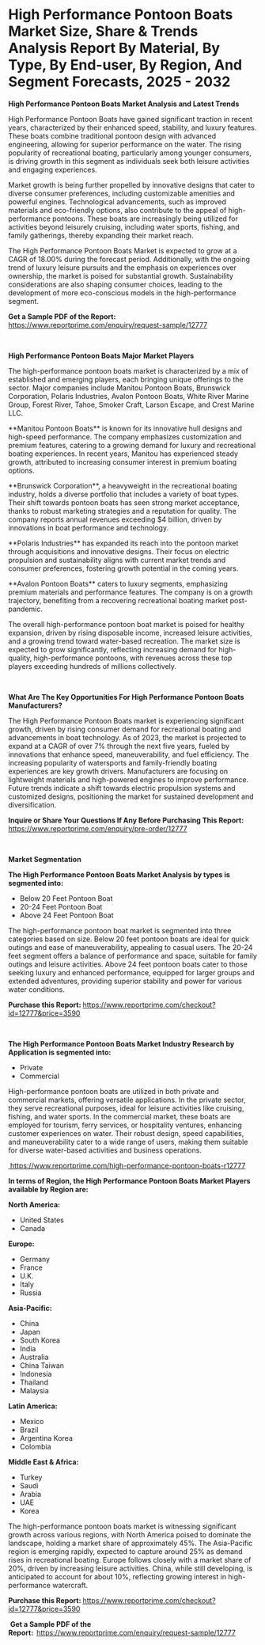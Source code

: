 <p><h1>High Performance Pontoon Boats Market Size, Share & Trends Analysis Report By Material, By Type, By End-user, By Region, And Segment Forecasts, 2025 - 2032</h1></p><p><strong>High Performance Pontoon Boats Market Analysis and Latest Trends</strong></p>
<p><p>High Performance Pontoon Boats have gained significant traction in recent years, characterized by their enhanced speed, stability, and luxury features. These boats combine traditional pontoon design with advanced engineering, allowing for superior performance on the water. The rising popularity of recreational boating, particularly among younger consumers, is driving growth in this segment as individuals seek both leisure activities and engaging experiences.</p><p>Market growth is being further propelled by innovative designs that cater to diverse consumer preferences, including customizable amenities and powerful engines. Technological advancements, such as improved materials and eco-friendly options, also contribute to the appeal of high-performance pontoons. These boats are increasingly being utilized for activities beyond leisurely cruising, including water sports, fishing, and family gatherings, thereby expanding their market reach.</p><p>The High Performance Pontoon Boats Market is expected to grow at a CAGR of 18.00% during the forecast period. Additionally, with the ongoing trend of luxury leisure pursuits and the emphasis on experiences over ownership, the market is poised for substantial growth. Sustainability considerations are also shaping consumer choices, leading to the development of more eco-conscious models in the high-performance segment.</p></p>
<p><strong>Get a Sample PDF of the Report:&nbsp;</strong> <a href="https://www.reportprime.com/enquiry/request-sample/12777?utm_campaign=4540&utm_medium=2&utm_source=Github&utm_content=ia&utm_term=17052025&utm_id=high-performance-pontoon-boats">https://www.reportprime.com/enquiry/request-sample/12777</a></p>
<p>&nbsp;</p>
<p><strong>High Performance Pontoon Boats Major Market Players</strong></p>
<p><p>The high-performance pontoon boats market is characterized by a mix of established and emerging players, each bringing unique offerings to the sector. Major companies include Manitou Pontoon Boats, Brunswick Corporation, Polaris Industries, Avalon Pontoon Boats, White River Marine Group, Forest River, Tahoe, Smoker Craft, Larson Escape, and Crest Marine LLC.</p><p>**Manitou Pontoon Boats** is known for its innovative hull designs and high-speed performance. The company emphasizes customization and premium features, catering to a growing demand for luxury and recreational boating experiences. In recent years, Manitou has experienced steady growth, attributed to increasing consumer interest in premium boating options.</p><p>**Brunswick Corporation**, a heavyweight in the recreational boating industry, holds a diverse portfolio that includes a variety of boat types. Their shift towards pontoon boats has seen strong market acceptance, thanks to robust marketing strategies and a reputation for quality. The company reports annual revenues exceeding $4 billion, driven by innovations in boat performance and technology.</p><p>**Polaris Industries** has expanded its reach into the pontoon market through acquisitions and innovative designs. Their focus on electric propulsion and sustainability aligns with current market trends and consumer preferences, fostering growth potential in the coming years.</p><p>**Avalon Pontoon Boats** caters to luxury segments, emphasizing premium materials and performance features. The company is on a growth trajectory, benefiting from a recovering recreational boating market post-pandemic.</p><p>The overall high-performance pontoon boat market is poised for healthy expansion, driven by rising disposable income, increased leisure activities, and a growing trend toward water-based recreation. The market size is expected to grow significantly, reflecting increasing demand for high-quality, high-performance pontoons, with revenues across these top players exceeding hundreds of millions collectively.</p></p>
<p>&nbsp;</p>
<p><strong>What Are The Key Opportunities For High Performance Pontoon Boats Manufacturers?</strong></p>
<p><p>The High Performance Pontoon Boats market is experiencing significant growth, driven by rising consumer demand for recreational boating and advancements in boat technology. As of 2023, the market is projected to expand at a CAGR of over 7% through the next five years, fueled by innovations that enhance speed, maneuverability, and fuel efficiency. The increasing popularity of watersports and family-friendly boating experiences are key growth drivers. Manufacturers are focusing on lightweight materials and high-powered engines to improve performance. Future trends indicate a shift towards electric propulsion systems and customized designs, positioning the market for sustained development and diversification.</p></p>
<p><strong>Inquire or Share Your Questions If Any Before Purchasing This Report:</strong> <a href="https://www.reportprime.com/enquiry/pre-order/12777?utm_campaign=4540&utm_medium=2&utm_source=Github&utm_content=ia&utm_term=17052025&utm_id=high-performance-pontoon-boats">https://www.reportprime.com/enquiry/pre-order/12777</a></p>
<p>&nbsp;</p>
<p><strong>Market Segmentation</strong></p>
<p><strong>The High Performance Pontoon Boats Market Analysis by types is segmented into:</strong></p>
<p><ul><li>Below 20 Feet Pontoon Boat</li><li>20-24 Feet Pontoon Boat</li><li>Above 24 Feet Pontoon Boat</li></ul></p>
<p><p>The high-performance pontoon boat market is segmented into three categories based on size. Below 20 feet pontoon boats are ideal for quick outings and ease of maneuverability, appealing to casual users. The 20-24 feet segment offers a balance of performance and space, suitable for family outings and leisure activities. Above 24 feet pontoon boats cater to those seeking luxury and enhanced performance, equipped for larger groups and extended adventures, providing superior stability and power for various water conditions.</p></p>
<p><strong>Purchase this Report:&nbsp;</strong><a href="https://www.reportprime.com/checkout?id=12777&price=3590&utm_campaign=4540&utm_medium=2&utm_source=Github&utm_content=ia&utm_term=17052025&utm_id=high-performance-pontoon-boats">https://www.reportprime.com/checkout?id=12777&price=3590</a></p>
<p>&nbsp;</p>
<p><strong>The High Performance Pontoon Boats Market Industry Research by Application is segmented into:</strong></p>
<p><ul><li>Private</li><li>Commercial</li></ul></p>
<p><p>High-performance pontoon boats are utilized in both private and commercial markets, offering versatile applications. In the private sector, they serve recreational purposes, ideal for leisure activities like cruising, fishing, and water sports. In the commercial market, these boats are employed for tourism, ferry services, or hospitality ventures, enhancing customer experiences on water. Their robust design, speed capabilities, and maneuverability cater to a wide range of users, making them suitable for diverse water-based activities and business operations.</p></p>
<p><a href="https://www.reportprime.com/high-performance-pontoon-boats-r12777?utm_campaign=4540&utm_medium=2&utm_source=Github&utm_content=ia&utm_term=17052025&utm_id=high-performance-pontoon-boats">&nbsp;https://www.reportprime.com/high-performance-pontoon-boats-r12777</a></p>
<p><strong>In terms of Region, the High Performance Pontoon Boats Market Players available by Region are:</strong></p>
<p>
    <p> <strong> North America: </strong>
        <ul>
            <li>United States</li>
            <li>Canada</li>
        </ul>
        </p> 
    <p> <strong> Europe: </strong>
        <ul>
            <li>Germany</li>
            <li>France</li>
            <li>U.K.</li>
            <li>Italy</li>
            <li>Russia</li>
        </ul>
        </p> 
    <p> <strong> Asia-Pacific: </strong>
        <ul>
            <li>China</li>
            <li>Japan</li>
            <li>South Korea</li>
            <li>India</li>
            <li>Australia</li>
            <li>China Taiwan</li>
            <li>Indonesia</li>
            <li>Thailand</li>
            <li>Malaysia</li>
        </ul>
        </p> 
    <p> <strong> Latin America: </strong>
        <ul>
            <li>Mexico</li>
            <li>Brazil</li>
            <li>Argentina Korea</li>
            <li>Colombia</li>
        </ul>
        </p> 
    <p> <strong> Middle East & Africa: </strong>
        <ul>
            <li>Turkey</li>
            <li>Saudi</li>
            <li>Arabia</li>
            <li>UAE</li>
            <li>Korea</li>
        </ul>
    </p>
    </p>
<p><p>The high-performance pontoon boats market is witnessing significant growth across various regions, with North America poised to dominate the landscape, holding a market share of approximately 45%. The Asia-Pacific region is emerging rapidly, expected to capture around 25% as demand rises in recreational boating. Europe follows closely with a market share of 20%, driven by increasing leisure activities. China, while still developing, is anticipated to account for about 10%, reflecting growing interest in high-performance watercraft.</p></p>
<p><strong>Purchase this Report: </strong><a href="https://www.reportprime.com/checkout?id=12777&price=3590&utm_campaign=4540&utm_medium=2&utm_source=Github&utm_content=ia&utm_term=17052025&utm_id=high-performance-pontoon-boats">https://www.reportprime.com/checkout?id=12777&price=3590</a></p>
<p>&nbsp;<strong>Get a Sample PDF of the Report:&nbsp;&nbsp;</strong><a href="https://www.reportprime.com/enquiry/request-sample/12777?utm_campaign=4540&utm_medium=2&utm_source=Github&utm_content=ia&utm_term=17052025&utm_id=high-performance-pontoon-boats">https://www.reportprime.com/enquiry/request-sample/12777</a></p>
<p><strong></strong></p>
<p><p></p><p></p><p></p></p>